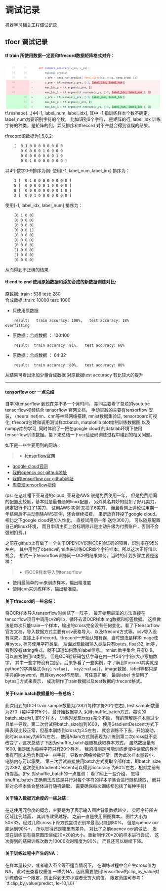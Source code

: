 # 调试记录
机器学习相关工程调试记录

## tfocr 调试记录

#### tf train 所使用数据一定要和tfrecord数据矩阵格式对齐：

![](tfocr.png)
tf.reshape(...)中[-1, label\_num, label\_idx], 其中 -1 指训练样本个数不确定,
label\_num为要识别字符的个数， 比如识别6个字符， 是矩阵的行,
label\_idx 训练字符的种类，是矩阵的列，弄反排序和tfrecord 对不齐就会得到错误的结果。

tfrecord源数据为1,5,8,2:
```
    [  0 1 0 0 0 0 0 0 0 0  
       0 0 0 0 0 1 0 0 0 0  
       0 0 0 0 0 0 0 0 1 0
       0 0 1 0 0 0 0 0 0 0 ]
```
以4个数字0-9排序为例:  使用[-1, label\_num, label\_idx] 排序为：
```
    1 [  0 1 0 0 0 0 0 0 0 0 ]
    5 [  0 0 0 0 0 1 0 0 0 0 ]
    8 [  0 0 0 0 0 0 0 0 1 0 ]
    2 [  0 0 1 0 0 0 0 0 0 0 ]
```
使用[-1, label\_idx, label\_num] 排序为：
```
    [0 1 0 0]
    [0 0 0 0]
    [0 0 0 0]
    [0 0 0 1]
    [0 0 0 0]
    [0 0 0 0]
    [0 0 0 0]
    [1 0 0 0]
    [1 0 0 0]
    [0 0 0 0]
```
从而得到不正确的结果.
#### tf end to end 使用原始数据和添加合成的新数据训练对比:

原数据:   train : 538      test: 280    
合成数据:  train: 10000     test: 1000    
* 只使用原数据
```
    result:   train accuracy: 100%,   test accuracy: 18%    overfitting
```    
* 原数据：合成数据 ： 100:100   
```
    result:  train accuracy: 91%,   test accuracy: 60%
```      
* 原数据：合成数据 ： 64:32
```
    result:  train accuracy: 80%,   test accuracy: 80%    
```
从结果可看出添加少量合成数据 对原数据test accuracy 有比较大的提升
****

#### tensorflow ocr 一点总结

自学习tensorflow 到现在差不多一个月时间， 期间主要看了莫烦的youtube tensorflow视频结合 tensorflow 官网文档，
手动实践的主要有tensorflow 安装， (neural net)nn、cnn等神经网络搭建,  mnist数据集验证,  tensorboard可视化, tfrecord创建和调用测试样本batch, matplotlib plot绘制训练数据图 以及numpy库的学习,
同时体验了一把在google cloud 的datalab环境下使用tensorflow训练数据。接下来总结一下ocr验证码训练过程中碰到的相关问题。

如下是一些主要用到的网站：
>* [tensorflow官网](https://www.tensorflow.org/)
* [google cloud官网](https://console.cloud.google.com)
* [我的opencv ocr github地址](https://github.com/wzx1102k/opencv/tree/master/ocr)
* [我的tensorflow ocr github地址](https://github.com/wzx1102k/tensorflow/tree/master/tf_ocr_nn)
* [周莫烦tensorflow视频](https://www.youtube.com/channel/UCdyjiB5H8Pu7aDTNVXTTpcg)

(ps: 在这吐槽下亚马逊的cloud,  亚马逊AWS 说是免费使用一年， 但是免费期间的配置比较低，基本就是最普通的linux配置， 另外莫名其妙的就扣了好几美刀，绑定银行卡扣了1美刀， 试用AWS 实例 又扣了6美刀， 而且看网上评论试用期一年结束后不主动删除AWS实例，还会继续扣费， 果断放弃转投了google cloud。  相比之下google cloud更加人性化， 直接试用期一年 送你300刀， 可以随意配置自己的linux环境， 而且申请主页上会标明除非是主动升级为付费账户，否则不会强制扣费。)

之前在github上有做了一个关于OPENCV识别OCR验证码的项目，识别率在95%左右， 其中用到了opencv的ml库来训练OCR单个字符样本。所以这次正好借此机会， 想试一下tensorflow训练同一OCR的结果如何。当时的计划步骤主要是这样：
>* 将OCR样本导入到tensorflow
* 使用最简单的nn来训练样本，输出精准度
* 使用cnn来训练样本，输出精准度。

#### 关于tfrecord的一些总结：

将OCR样本导入tensorflow时纠结了一阵子， 最开始用最笨的方法直接在tensorflow项目中调用cv2的lib，循环去读OCR样本img数据和标签数据。 这样做法是每次只能train一个样本，输出的cross完全没有任何变化。看了下tensorflow官方文档，导入数据方式主要有csv表格导入、以及tfrecord方式等。csv导入没有深究，直接上手tfrecord。tfrecord一开始认知有误，当时想法是样本image使用bytes, 标签使用字符类型， 后面发现数据输入类型只有bytes, float32, int等，看到没有string格式，就不知道如何添加label信息。 mnist 数字集合 只有0-9，可以直接使用int类型， 但是OCR验证码包括字母在内一共54个字符(大小写加数字， 其中一些字符没有包括)。后来多看了一些实例，才了解到tfrecord其实就是python的字典格式`{key1:value1,  key2:value2}`，image数据、label等都只是字典的keyword，而且keyword不局限， 可任意扩展， 最后label 也使用了bytes[]方式来表示， 成功制作了train数据以及test数据的tfrecord格式。

#### 关于train batch数据量的一些总结：

此次用到的OCR  train sample数量为2382(每种字符20个左右),  test sample数量为270（每种字符5个）。最开始数据导入 采用shuffle_batch方式，每次的batch_size为1, 即1个样本， 训练时发现cross完全不动， 我的理解是样本量过少且单一导致。第二次尝试将batch_size加到1600， 使用GradientDescent方式下降表现比较正常，但基本训练到cross为3.5左右， 就会训练不下去，开始波动， 此时accuracy为65%左右， 使用Adam方式则表现为训练到第二次cross就不会改变了，这次总结了下因为shuffle_batch是随机获取样本方式， 虽然数据量有1600, 但是因为每种字符只有20个样本， 我的推测是可能训练步骤中读取的样本集有可能未包含到其中一些字符，导致nn网络参数异常。因为此次样本量较小，电脑内存可以承受， 第三次尝试直接使用batch方式提取全部样本，即batch_size为2382, 这次使用GradientDescent可以得到accuracy 为80%左右，相对之前有所提高。(Ps: 对shuffle_batch的一点推测： 看了网上一些介绍， 觉得shuffle_batch 正确用法应该是并行对每个字符的样本子集合进行随机读取， 而并非对总样本集合整体进行随机读取， 需要确保每次训练都包括了每种字符)

#### 关于输入数据冗余度的一些总结：

在这使用冗余度的概念，主要是为了表示输入图片背景数据越少， 实际字符所占区域比例越高， 其训练效果越好。 之前一直是使用原图样本， 图片大小为50×32，经过几种cross下降方式尝试识别率最高只能到80%， 但是opencv ocr能达到90%+， 所以觉得还是哪里有差异。 对比了之前opencv ocr的做法， 发现在训练前有将原图压缩成20×20的大小。重新制作20×20的样本进行尝试， 这次得到的结果训练次数为10000次时精度为90%， 而且还可以继续下降。

#### 关于训练过程中产生的NA：

在样本量较少，或者输入不全等不适当情况下， 在训练过程中会产生cross值为NA， 此时去查看权重值 一样为NA，因此需要使用tensorflow的clip_by_value对训练值做一个限定，防止得到无穷小或者无穷大的值， 限定范围可参考： `tf.clip_by_value(predict, 1e-10,1.0)``
